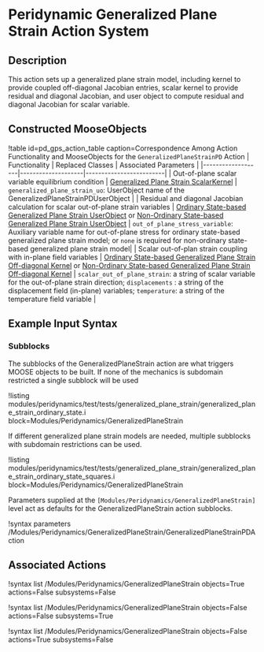# Peridynamic Generalized Plane Strain Action System

## Description

This action sets up a generalized plane strain model, including kernel to provide coupled off-diagonal Jacobian entries, scalar kernel to provide residual and diagonal Jacobian, and user object to compute residual and diagonal Jacobian for scalar variable.

## Constructed MooseObjects

!table id=pd_gps_action_table caption=Correspondence Among Action Functionality and MooseObjects for the `GeneralizedPlaneStrainPD` Action
| Functionality     | Replaced Classes   | Associated Parameters   |
|-------------------|--------------------|-------------------------|
| Out-of-plane scalar variable equilibrium condition | [Generalized Plane Strain ScalarKernel](/GeneralizedPlaneStrainPD.md) | `generalized_plane_strain_uo`: UserObject name of the GeneralizedPlaneStrainPDUserObject |
| Residual and diagonal Jacobian calculation for scalar out-of-plane strain variables | [Ordinary State-based Generalized Plane Strain UserObject](/GeneralizedPlaneStrainOSPDUserObject.md) or [Non-Ordinary State-based Generalized Plane Strain UserObject](/GeneralizedPlaneStrainSNOSPDUserObject.md) | `out_of_plane_stress_variable`: Auxiliary variable name for out-of-plane stress for ordinary state-based generalized plane strain model; or `none` is required for non-ordinary state-based generalized plane strain model|
| Scalar out-of-plan strain coupling with in-plane field variables | [Ordinary State-based Generalized Plane Strain Off-diagonal Kernel](/GeneralizedPlaneStrainOSPDOffDiag.md) or [Non-Ordinary State-based Generalized Plane Strain Off-diagonal Kernel](/GeneralizedPlaneStrainSNOSPDOffDiag.md) | `scalar_out_of_plane_strain`: a string of scalar variable for the out-of-plane strain direction; `displacements` : a string of the displacement field (in-plane) variables; `temperature`: a string of the temperature field variable |

## Example Input Syntax

### Subblocks

The subblocks of the GeneralizedPlaneStrain action are what triggers MOOSE objects to be built.
If none of the mechanics is subdomain restricted a single subblock will be used

!listing modules/peridynamics/test/tests/generalized_plane_strain/generalized_plane_strain_ordinary_state.i block=Modules/Peridynamics/GeneralizedPlaneStrain

If different generalized plane strain models are needed, multiple subblocks with subdomain restrictions
can be used.

!listing modules/peridynamics/test/tests/generalized_plane_strain/generalized_plane_strain_ordinary_state_squares.i block=Modules/Peridynamics/GeneralizedPlaneStrain

Parameters supplied at the `[Modules/Peridynamics/GeneralizedPlaneStrain]` level act as defaults for the GeneralizedPlaneStrain action subblocks.

!syntax parameters /Modules/Peridynamics/GeneralizedPlaneStrain/GeneralizedPlaneStrainPDAction


## Associated Actions

!syntax list /Modules/Peridynamics/GeneralizedPlaneStrain objects=True actions=False subsystems=False

!syntax list /Modules/Peridynamics/GeneralizedPlaneStrain objects=False actions=False subsystems=True

!syntax list /Modules/Peridynamics/GeneralizedPlaneStrain objects=False actions=True subsystems=False
